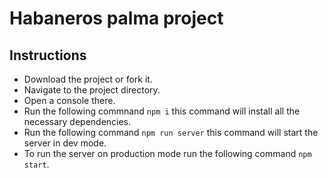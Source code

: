# Habaneros palma project

## Instructions
* Download the project or fork it.
* Navigate to the project directory.
* Open a console there.
* Run the following commnand ```npm i``` this command will install all the necessary dependencies.
* Run the following command ```npm run server``` this command will start the server in dev mode.
* To run the server on production mode run the following command ```npm start```.